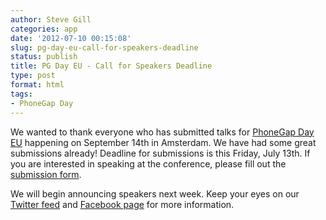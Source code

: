 ```yaml
---
author: Steve Gill
categories: app
date: '2012-07-10 00:15:08'
slug: pg-day-eu-call-for-speakers-deadline
status: publish
title: PG Day EU - Call for Speakers Deadline
type: post
format: html
tags:
- PhoneGap Day
---
```


We wanted to thank everyone who has submitted talks for [PhoneGap Day EU](http://pgday.phonegap.com/eu2012/) happening on September 14th in Amsterdam. We have had some great submissions already! Deadline for submissions is this Friday, July 13th. If you are interested in speaking at the conference, please fill out the [submission form](https://docs.google.com/spreadsheet/viewform?formkey=dG80dTVHUDZIbVI5Z1V6MVd6UU9qMnc6MQ).

We will begin announcing speakers next week. Keep your eyes on our [Twitter feed](http://twitter.com/phonegap) and [Facebook page](http://facebook.com/phonegap) for more information.
